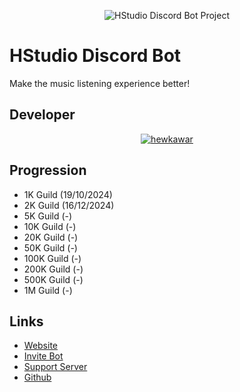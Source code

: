 
<p align="center">
  <img align="center" src="https://typograssy.deno.dev/api?text=HStudio%20Discord%20Bot%20Project%20&l0=none&l1=bdddff&l2=71a7fe&l3=398efe&l4=2465ff&speed=100&comment=&frame=none&bg=none" alt="HStudio Discord Bot Project" />
</p>

# HStudio Discord Bot
Make the music listening experience better!

## Developer
<p align="center">
  <a href="https://discord.com/users/758681611251744788" target="_blank" rel="noreferrer"><img align="center" src="https://lanyard.cnrad.dev/api/758681611251744788" alt="hewkawar" /> </a>
</p>

## Progression
- 1K Guild (19/10/2024)
- 2K Guild (16/12/2024)
- 5K Guild (-)
- 10K Guild (-)
- 20K Guild (-)
- 50K Guild (-)
- 100K Guild (-)
- 200K Guild (-)
- 500K Guild (-)
- 1M Guild (-)

## Links
- [Website](https://hstudiobot.com)
- [Invite Bot](https://discord.com/oauth2/authorize?client_id=1105873690022924450)
- [Support Server](https://discord.gg/GzTbuZHTEx)
- [Github](https://github.com/HStudioDiscordBot)

